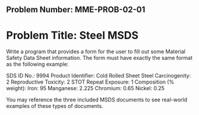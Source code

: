 Problem Number: MME-PROB-02-01
------------------------------

Problem Title: Steel MSDS
=========================

Write a program that provides a form for the user to fill out some Material Safety Data Sheet information. The form must have exactly the same format as the following example:

SDS ID No.: 9994
Product Identifier: Cold Rolled Sheet Steel
Carcinogenity: 2
Reproductive Toxicity: 2
STOT Repeat Exposure: 1
Composition (% weight):
Iron: 95
Manganese: 2.225
Chromium: 0.65
Nickel: 0.25

You may reference the three included MSDS documents to see real-world examples of these types of documents.
